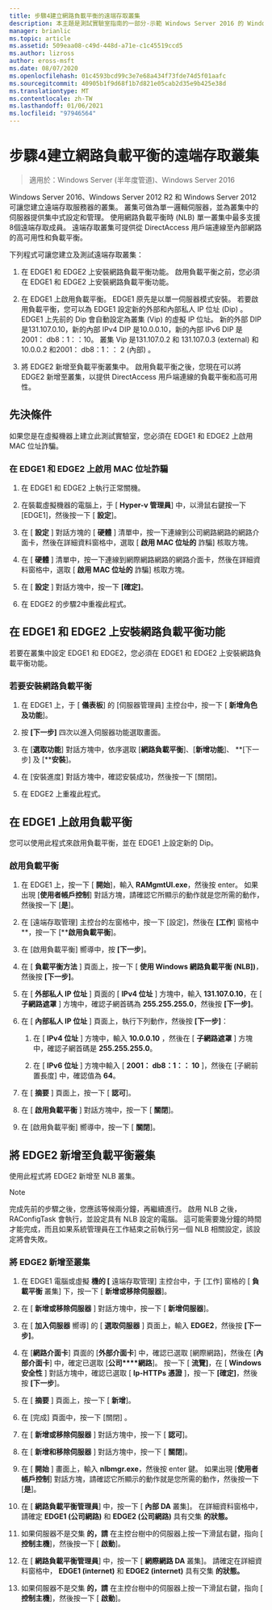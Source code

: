 ```yaml
---
title: 步驟4建立網路負載平衡的遠端存取叢集
description: 本主題是測試實驗室指南的一部分-示範 Windows Server 2016 的 Windows NLB 叢集中的 DirectAccess
manager: brianlic
ms.topic: article
ms.assetid: 509eaa08-c49d-448d-a71e-c1c45519ccd5
ms.author: lizross
author: eross-msft
ms.date: 08/07/2020
ms.openlocfilehash: 01c4593bcd99c3e7e68a434f73fde74d5f01aafc
ms.sourcegitcommit: 40905b1f9d68f1b7d821e05cab2d35e9b425e38d
ms.translationtype: MT
ms.contentlocale: zh-TW
ms.lasthandoff: 01/06/2021
ms.locfileid: "97946564"
---
```

# <a name="step-4-create-the-network-load-balanced-remote-access-cluster"></a>步驟4建立網路負載平衡的遠端存取叢集

>適用於：Windows Server (半年度管道)、Windows Server 2016

 Windows Server 2016、Windows Server 2012 R2 和 Windows Server 2012 可讓您建立遠端存取服務器的叢集。 叢集可做為單一邏輯伺服器，並為叢集中的伺服器提供集中式設定和管理。 使用網路負載平衡時 (NLB) 單一叢集中最多支援8個遠端存取成員。 遠端存取叢集可提供從 DirectAccess 用戶端連線至內部網路的高可用性和負載平衡。

下列程式可讓您建立及測試遠端存取叢集：

1. 在 EDGE1 和 EDGE2 上安裝網路負載平衡功能。 啟用負載平衡之前，您必須在 EDGE1 和 EDGE2 上安裝網路負載平衡功能。

2. 在 EDGE1 上啟用負載平衡。 EDGE1 原先是以單一伺服器模式安裝。 若要啟用負載平衡，您可以為 EDGE1 設定新的外部和內部私人 IP 位址 (Dip) 。 EDGE1 上先前的 Dip 會自動設定為叢集 (Vip) 的虛擬 IP 位址。 新的外部 DIP 是131.107.0.10，新的內部 IPv4 DIP 是10.0.0.10，新的內部 IPv6 DIP 是2001： db8：1：：10。 叢集 Vip 是131.107.0.2 和 131.107.0.3 (external) 和10.0.0.2 和2001： db8：1：： 2 (內部) 。

3. 將 EDGE2 新增至負載平衡叢集中。 啟用負載平衡之後，您現在可以將 EDGE2 新增至叢集，以提供 DirectAccess 用戶端連線的負載平衡和高可用性。

## <a name="prerequisites"></a>先決條件

如果您是在虛擬機器上建立此測試實驗室，您必須在 EDGE1 和 EDGE2 上啟用 MAC 位址詐騙。

### <a name="enable-mac-address-spoofing-on-edge1-and-edge2"></a>在 EDGE1 和 EDGE2 上啟用 MAC 位址詐騙

1.  在 EDGE1 和 EDGE2 上執行正常關機。

2.  在裝載虛擬機器的電腦上，于 [ **Hyper-v 管理員**] 中，以滑鼠右鍵按一下 [EDGE1]，然後按一下 [ **設定**]。

3.  在 [ **設定** ] 對話方塊的 [ **硬體** ] 清單中，按一下連線到公司網路網路的網路介面卡，然後在詳細資料窗格中，選取 [ **啟用 MAC 位址的** 詐騙] 核取方塊。

4.  在 [ **硬體** ] 清單中，按一下連線到網際網路網路的網路介面卡，然後在詳細資料窗格中，選取 [ **啟用 MAC 位址的** 詐騙] 核取方塊。

5.  在 [ **設定** ] 對話方塊中，按一下 **[確定]**。

6.  在 EDGE2 的步驟2中重複此程式。

## <a name="install-the-network-load-balancing-feature-on-edge1-and-edge2"></a>在 EDGE1 和 EDGE2 上安裝網路負載平衡功能
若要在叢集中設定 EDGE1 和 EDGE2，您必須在 EDGE1 和 EDGE2 上安裝網路負載平衡功能。

### <a name="to-install-network-load-balancing"></a>若要安裝網路負載平衡

1.  在 EDGE1 上，于 [ **儀表板**] 的 [伺服器管理員] 主控台中，按一下 [ **新增角色及功能**]。

2.  按 **[下一步]** 四次以進入伺服器功能選取畫面。

3.  在 [**選取功能**] 對話方塊中，依序選取 [**網路負載平衡**]、[**新增功能**]、 **[下一步] 及 [****安裝**]。

4.  在 [安裝進度] 對話方塊中，確認安裝成功，然後按一下 [關閉]。

5.  在 EDGE2 上重複此程式。

## <a name="enable-load-balancing-on-edge1"></a>在 EDGE1 上啟用負載平衡
您可以使用此程式來啟用負載平衡，並在 EDGE1 上設定新的 Dip。

### <a name="enable-load-balancing"></a>啟用負載平衡

1.  在 EDGE1 上，按一下 [ **開始**]，輸入 **RAMgmtUI.exe**，然後按 enter。 如果出現 [**使用者帳戶控制**] 對話方塊，請確認它所顯示的動作就是您所需的動作，然後按一下 [**是**]。

2.  在 [遠端存取管理] 主控台的左窗格中，按一下 [設定]，然後在 **[工作**] 窗格中 **，按一下 [****啟用負載平衡**]。

3.  在 [啟用負載平衡] 嚮導中，按 **[下一步**]。

4.  在 [ **負載平衡方法** ] 頁面上，按一下 [ **使用 Windows 網路負載平衡 (NLB])**，然後按 **[下一步]**。

5.  在 [ **外部私人 IP 位址** ] 頁面的 [ **IPv4 位址** ] 方塊中，輸入 **131.107.0.10**，在 [ **子網路遮罩** ] 方塊中，確認子網首碼為 **255.255.255.0**，然後按 **[下一步]**。

6.  在 [ **內部私人 IP 位址** ] 頁面上，執行下列動作，然後按 **[下一步]**：

    1.  在 [ **IPv4 位址** ] 方塊中，輸入 **10.0.0.10** ，然後在 [ **子網路遮罩** ] 方塊中，確認子網首碼是 **255.255.255.0**。

    2.  在 [ **IPv6 位址** ] 方塊中輸入 [ **2001： db8：1：： 10** ]，然後在 [子網前置長度] 中，確認值為 **64**。

7.  在 [ **摘要** ] 頁面上，按一下 [ **認可**]。

8.  在 [ **啟用負載平衡** ] 對話方塊中，按一下 [ **關閉**]。

9. 在 [啟用負載平衡] 嚮導中，按一下 [ **關閉**]。

## <a name="add-edge2-to-the-load-balanced-cluster"></a>將 EDGE2 新增至負載平衡叢集
使用此程式將 EDGE2 新增至 NLB 叢集。

> [!NOTE]
> 完成先前的步驟之後，您應該等候兩分鐘，再繼續進行。 啟用 NLB 之後，RAConfigTask 會執行，並設定具有 NLB 設定的電腦。 這可能需要幾分鐘的時間才能完成，而且如果系統管理員在工作結束之前執行另一個 NLB 相關設定，該設定將會失敗。

### <a name="add-edge2-to-the-cluster"></a>將 EDGE2 新增至叢集

1.  在 EDGE1 電腦或虛擬 **機的 [** 遠端存取管理] 主控台中，于 [工作] 窗格的 [ **負載平衡** 叢集] 下，按一下 [ **新增或移除伺服器**]。

2.  在 [ **新增或移除伺服器** ] 對話方塊中，按一下 [ **新增伺服器**]。

3.  在 [ **加入伺服器** 嚮導] 的 [ **選取伺服器** ] 頁面上，輸入 **EDGE2**，然後按 **[下一步]**。

4.  在 [**網路介面卡**] 頁面的 [**外部介面卡**] 中，確認已選取 [網際網路]，然後在 [**內部介面卡**] 中，確定已選取 [**公司****網路**]。 按一下 [ **流覽]**，在 [ **Windows 安全性** ] 對話方塊中，確認已選取 [ **Ip-HTTPs 憑證** ]，按一下 **[確定]**，然後按 **[下一步**]。

5.  在 [ **摘要** ] 頁面上，按一下 [ **新增**]。

6.  在 [完成]  頁面中，按一下 [關閉] 。

7.  在 [ **新增或移除伺服器** ] 對話方塊中，按一下 [ **認可**]。

8.  在 [ **新增和移除伺服器** ] 對話方塊中，按一下 [ **關閉**]。

9. 在 [ **開始** ] 畫面上，輸入 **nlbmgr.exe**，然後按 enter 鍵。 如果出現 [**使用者帳戶控制**] 對話方塊，請確認它所顯示的動作就是您所需的動作，然後按一下 [**是**]。

10. 在 [ **網路負載平衡管理員**] 中，按一下 [ **內部 DA** 叢集]。 在詳細資料窗格中，請確定 **EDGE1 (公司網路)** 和 **EDGE2 (公司網路)** 具有交集 **的狀態。**

11. 如果伺服器不是交集 **的，請** 在主控台樹中的伺服器上按一下滑鼠右鍵，指向 [ **控制主機**]，然後按一下 [ **啟動**]。

12. 在 [ **網路負載平衡管理員**] 中，按一下 [ **網際網路 DA** 叢集]。 請確定在詳細資料窗格中， **EDGE1 (internet)** 和 **EDGE2 (internet)** 具有交集 **的狀態。**

13. 如果伺服器不是交集 **的，請** 在主控台樹中的伺服器上按一下滑鼠右鍵，指向 [ **控制主機**]，然後按一下 [ **啟動**]。
